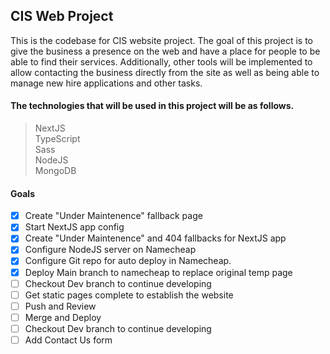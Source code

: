 ## CIS Web Project

This is the codebase for CIS website project. The goal of this project is to give the business a presence on the web and have a place for people to be able to find their services. Additionally, other tools will be implemented to allow contacting the business directly from the site as well as being able to manage new hire applications and other tasks.

#### The technologies that will be used in this project will be as follows.

> NextJS  
> TypeScript  
> Sass  
> NodeJS  
> MongoDB

#### Goals

- [x] Create "Under Maintenence" fallback page
- [x] Start NextJS app config
- [x] Create "Under Maintenence" and 404 fallbacks for NextJS app
- [x] Configure NodeJS server on Namecheap
- [x] Configure Git repo for auto deploy in Namecheap.
- [x] Deploy Main branch to namecheap to replace original temp page
- [ ] Checkout Dev branch to continue developing
- [ ] Get static pages complete to establish the website
- [ ] Push and Review
- [ ] Merge and Deploy
- [ ] Checkout Dev branch to continue developing
- [ ] Add Contact Us form
